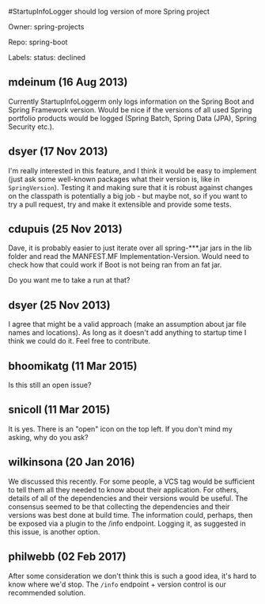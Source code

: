 #StartupInfoLogger should log version of more Spring project

Owner: spring-projects

Repo: spring-boot

Labels: status: declined 

## mdeinum (16 Aug 2013)

Currently StartupInfoLoggerm only logs information on the Spring Boot and Spring Framework version. Would be nice if the versions of all used Spring portfolio products would be logged (Spring Batch, Spring Data (JPA), Spring Security etc.). 


## dsyer (17 Nov 2013)

I'm really interested in this feature, and I think it would be easy to implement (just ask some well-known packages what their version is, like in `SpringVersion`). Testing it and making sure that it is robust against changes on the classpath is potentially a big job - but maybe not, so if you want to try a pull request, try and make it extensible and provide some tests.


## cdupuis (25 Nov 2013)

Dave, it is probably easier to just iterate over all spring-***.jar jars in the lib folder and read the MANFEST.MF Implementation-Version. Would need to check how that could work if Boot is not being ran from an fat jar.

Do you want me to take a run at that?


## dsyer (25 Nov 2013)

I agree that might be a valid approach (make an assumption about jar file names and locations). As long as it doesn't add anything to startup time I think we could do it. Feel free to contribute.


## bhoomikatg (11 Mar 2015)

Is this still an open issue?


## snicoll (11 Mar 2015)

It is yes. There is an "open" icon on the top left.  If you don't mind my asking, why do you ask?


## wilkinsona (20 Jan 2016)

We discussed this recently. For some people, a VCS tag would be sufficient to tell them all they needed to know about their application. For others, details of all of the dependencies and their versions would be useful. The consensus seemed to be that collecting the dependencies and their versions was best done at build time. The information could, perhaps, then be exposed via a plugin to the /info endpoint. Logging it, as suggested in this issue, is another option.


## philwebb (02 Feb 2017)

After some consideration we don't think this is such a good idea, it's hard to know where we'd stop. The `/info` endpoint + version control is our recommended solution.

